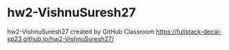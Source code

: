 # hw2-VishnuSuresh27
hw2-VishnuSuresh27 created by GitHub Classroom
https://fullstack-decal-sp23.github.io/hw2-VishnuSuresh27/
